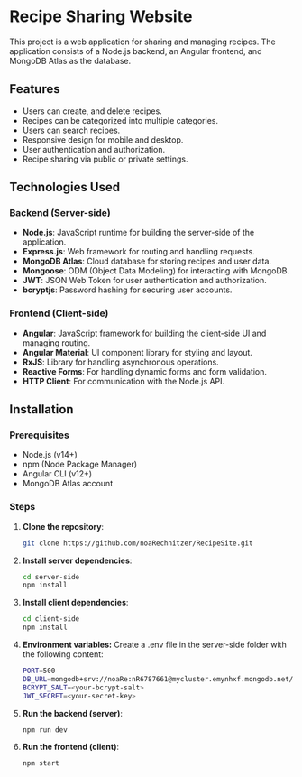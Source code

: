# Recipe Sharing Website

This project is a web application for sharing and managing recipes. The application consists of a Node.js backend, an Angular frontend, and MongoDB Atlas as the database.

## Features

- Users can create, and delete recipes.
- Recipes can be categorized into multiple categories.
- Users can search  recipes.
- Responsive design for mobile and desktop.
- User authentication and authorization.
- Recipe sharing via public or private settings.

## Technologies Used

### Backend (Server-side)
- **Node.js**: JavaScript runtime for building the server-side of the application.
- **Express.js**: Web framework for routing and handling requests.
- **MongoDB Atlas**: Cloud database for storing recipes and user data.
- **Mongoose**: ODM (Object Data Modeling) for interacting with MongoDB.
- **JWT**: JSON Web Token for user authentication and authorization.
- **bcryptjs**: Password hashing for securing user accounts.

### Frontend (Client-side)
- **Angular**: JavaScript framework for building the client-side UI and managing routing.
- **Angular Material**: UI component library for styling and layout.
- **RxJS**: Library for handling asynchronous operations.
- **Reactive Forms**: For handling dynamic forms and form validation.
- **HTTP Client**: For communication with the Node.js API.

## Installation

### Prerequisites
- Node.js (v14+)
- npm (Node Package Manager)
- Angular CLI (v12+)
- MongoDB Atlas account

### Steps

1. **Clone the repository**:
   ```bash
   git clone https://github.com/noaRechnitzer/RecipeSite.git
2. **Install server dependencies**:
   ```bash
   cd server-side
   npm install
3. **Install client dependencies**:
   ```bash
   cd client-side
   npm install
4. **Environment variables:** Create a .env file in the server-side folder with the following content:
   ```bash
   PORT=500
   DB_URL=mongodb+srv://noaRe:nR6787661@mycluster.emynhxf.mongodb.net/recipe_siteDB?retryWrites=true&w=majority&appName=MyCluster
   BCRYPT_SALT=<your-bcrypt-salt>
   JWT_SECRET=<your-secret-key>
5. **Run the backend (server)**:
   ```bash
   npm run dev
5. **Run the frontend  (client)**:
   ```bash
   npm start
